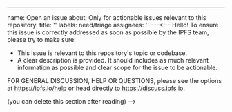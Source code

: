 ---
name: Open an issue
about: Only for actionable issues relevant to this repository.
title: ''
labels: need/triage
assignees: ''
---<!--
Hello! To ensure this issue is correctly addressed as soon as possible by the IPFS team, please try to make sure:

- This issue is relevant to this repository's topic or codebase.
- A clear description is provided. It should includes as much relevant information as possible and clear scope for the issue to be actionable.

FOR GENERAL DISCUSSION, HELP OR QUESTIONS, please see the options at https://ipfs.io/help or head directly to https://discuss.ipfs.io.

(you can delete this section after reading)
-->
